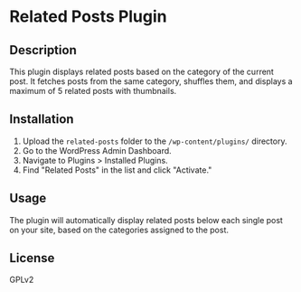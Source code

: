 # Related Posts Plugin

## Description
This plugin displays related posts based on the category of the current post. It fetches posts from the same category, shuffles them, and displays a maximum of 5 related posts with thumbnails.

## Installation

1. Upload the `related-posts` folder to the `/wp-content/plugins/` directory.
2. Go to the WordPress Admin Dashboard.
3. Navigate to Plugins > Installed Plugins.
4. Find "Related Posts" in the list and click "Activate."

## Usage

The plugin will automatically display related posts below each single post on your site, based on the categories assigned to the post.

## License
GPLv2
